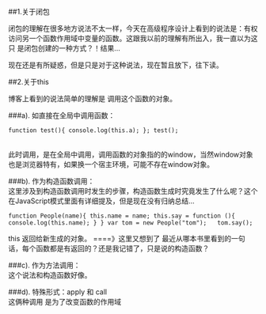 ##1.关于闭包

  闭包的理解在很多地方说法不太一样，今天在高级程序设计上看到的说法是：有权访问另一个函数作用域中变量的函数。这跟我以前的理解有所出入，我一直以为这只
  是闭包创建的一种方式？！结果...</br>
  
  现在还是有所疑惑，但是只是对于这种说法，现在暂且放下，往下读。</br>
  
  
##2.关于this
  
  博客上看到的说法简单的理解是 调用这个函数的对象。</br>
  
###a).
  如直接在全局中调用函数：</br> 
          
  `function test(){
     console.log(this.a);
   };
   test();`
          
   </br>此时调用，是在全局中调用，调用函数的对象指的的window，当然window对象也是浏览器特有，如果换一个宿主环境，可能不存在window对象。
   
###b).
   作为构造函数调用：</br>
   这里涉及到构造函数调用时发生的步骤，构造函数生成时究竟发生了什么呢？这个在JavaScript模式里面有详细提及，但是现在没有归纳总结...</br>
   
  `function People(name){
     this.name = name;
     this.say = function (){
       console.log(this.name);
     }
   }
   var tom = new People("tom");  
   tom.say();`
   
   this 返回给新生成的对象。 ====》这里又想到了 最近从哪本书里看到的一句话，每个函数都是有返回的？还是我记错了，只是说的构造函数？</br>
   
###c).
   作为方法调用：</br>
   这个说法和构造函数好像。</br>
   
###d).
   特殊形式：apply 和 call</br>
   这俩种调用 是为了改变函数的作用域</br>
